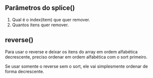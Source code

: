 ## Parâmetros do splice()

1. Qual é o index(item) que quer remover.
2. Quantos itens quer remover.

## reverse()

Para usar o reverse e deixar os itens do array em ordem alfabética decrescente, preciso ordenar em ordem alfabética com o sort primeiro.

Se usar somente o reverse sem o sort, ele vai simplesmente ordenar de forma decrescente.
